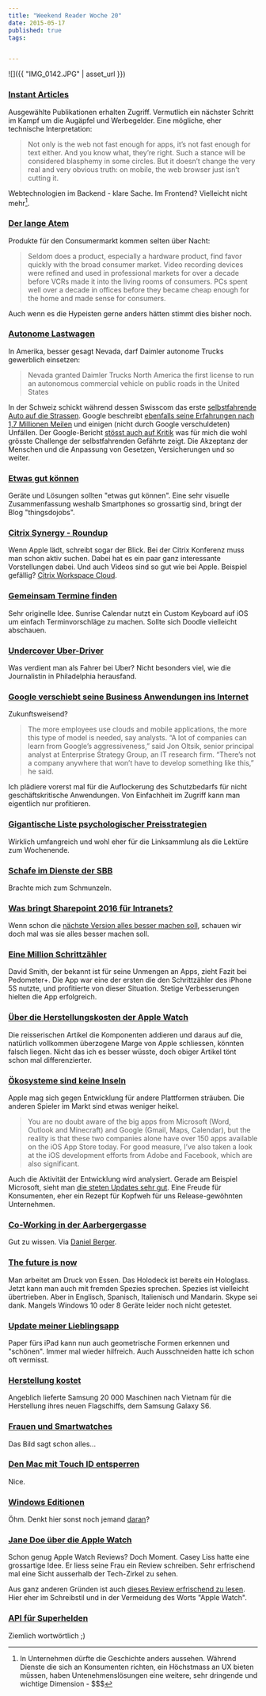 ```yaml
---
title: "Weekend Reader Woche 20"
date: 2015-05-17
published: true
tags: 


---
```

![]({{ "IMG_0142.JPG" | asset_url }})

### [Instant Articles](http://stadt-bremerhaven.de/facebook-instant-articles-deutschland/)

Ausgewählte Publikationen erhalten Zugriff. Vermutlich ein nächster Schritt im Kampf um die Augäpfel und Werbegelder. 
Eine mögliche, eher technische Interpretation:

>Not only is the web not fast enough for apps, it’s not fast enough for text either.
>And you know what, they’re right.
>Such a stance will be considered blasphemy in some circles. But it doesn’t change the very real and very obvious truth: on mobile, the web browser just isn’t cutting it.

Webtechnologien im Backend - klare Sache. Im Frontend? Vielleicht nicht mehr[^unternehmen]. 

### [Der lange Atem](https://techpinions.com/the-debacle-of-google-glass/40072)

Produkte für den Consumermarkt kommen selten über Nacht:

>Seldom does a product, especially a hardware product, find favor quickly with the broad consumer market. Video recording devices were refined and used in professional markets for over a decade before VCRs made it into the living rooms of consumers. PCs spent well over a decade in offices before they became cheap enough for the home and made sense for consumers. 

Auch wenn es die Hypeisten gerne anders hätten stimmt dies bisher noch. 

### [Autonome Lastwagen](http://www.autoblog.com/2015/05/09/weekly-recap-autonomous-trucks-mclaren-f1-chevy-volt-lamborghini-suv/)

In Amerika, besser gesagt Nevada, darf Daimler autonome Trucks gewerblich einsetzen:

>Nevada granted Daimler Trucks North America the first license to run an autonomous commercial vehicle on public roads in the United States 

In der Schweiz schickt während dessen Swisscom das erste [selbstfahrende Auto auf die Strassen](https://www.swisscom.ch/de/about/medien/press-releases/2015/05/20150512-MM-selbstfahrendes-Auto.html). Google beschreibt [ebenfalls seine Erfahrungen nach 1,7 Millionen Meilen](https://medium.com/backchannel/the-view-from-the-front-seat-of-the-google-self-driving-car-46fc9f3e6088) und einigen (nicht durch Google verschuldeten) Unfällen. Der Google-Bericht [stösst auch auf Kritik](http://sixcolors.com/link/2015/05/humans-v-self-driving-cars-v-the-media/) was für mich die wohl grösste Challenge der selbstfahrenden Gefährte zeigt. Die Akzeptanz der Menschen und die Anpassung von Gesetzen, Versicherungen und so weiter. 

### [Etwas gut können](http://thingsdojobs.tumblr.com/?og=1)

Geräte und Lösungen sollten "etwas gut können". Eine sehr visuelle Zusammenfassung weshalb Smartphones so grossartig sind, bringt der Blog "thingsdojobs".

### [Citrix Synergy - Roundup](http://www.brianmadden.com/blogs/brianmadden/archive/2015/05/12/citrix-synergy-2015-opening-keynote-live-blog-starts-at-9-00am-edt.aspx)

Wenn Apple lädt, schreibt sogar der Blick. Bei der Citrix Konferenz muss man schon aktiv suchen. Dabei hat es ein paar ganz interessante Vorstellungen dabei. Und auch Videos sind so gut wie bei Apple. Beispiel gefällig? [Citrix Workspace Cloud](https://youtu.be/rxYAssjhF88). 

### [Gemeinsam Termine finden](http://stadt-bremerhaven.de/sunrise-calendar-meet-termine/)

Sehr originelle Idee. Sunrise Calendar nutzt ein Custom Keyboard auf iOS um einfach Terminvorschläge zu machen. Sollte sich Doodle vielleicht abschauen. 

### [Undercover Uber-Driver](http://citypaper.net/article.php?29500)

Was verdient man als Fahrer bei Uber? Nicht besonders viel, wie die Journalistin in Philadelphia herausfand. 

### [Google verschiebt seine Business Anwendungen ins Internet](http://blogs.wsj.com/cio/2015/05/11/google-moves-its-corporate-applications-to-the-internet/)

Zukunftsweisend? 

>The more employees use clouds and mobile applications, the more this type of model is needed, say analysts. “A lot of companies can learn from Google’s aggressiveness,” said Jon Oltsik, senior principal analyst at Enterprise Strategy Group, an IT research firm. “There’s not a company anywhere that won’t have to develop something like this,” he said.

Ich plädiere vorerst mal für die Auflockerung des Schutzbedarfs für nicht geschäftskritische Anwendungen. Von Einfachheit im Zugriff kann man eigentlich nur profitieren. 

### [Gigantische Liste psychologischer Preisstrategien](http://www.nickkolenda.com/psychological-pricing-strategies/)

Wirklich umfangreich und wohl eher für die Linksammlung als die Lektüre zum Wochenende.

### [Schafe im Dienste der SBB](http://blog.sbb.ch/10-fakten-zu-den-sbb-schafen/2015/05/11/)

Brachte mich zum Schmunzeln. 

### [Was bringt Sharepoint 2016 für Intranets?](http://www.clearbox.co.uk/sharepoint-2016-whats-new-for-intranets/)

Wenn schon die [nächste Version alles besser machen soll](http://www.fime.ch/article/reiter-der-itkalypse.html), schauen wir doch mal was sie alles besser machen soll. 

### [Eine Million Schrittzähler](http://david-smith.org/blog/2015/05/11/hitting-one-million)

David Smith, der bekannt ist für seine Unmengen an Apps, zieht Fazit bei Pedometer+. Die App war eine der ersten die den Schrittzähler des iPhone 5S nutzte, und profitierte von dieser Situation. Stetige Verbesserungen hielten die App erfolgreich. 

### [Über die Herstellungskosten der Apple Watch](http://mobileforward.net/2015/05/08/apple-watch-costs-more/)

Die reisserischen Artikel die Komponenten addieren und daraus auf die, natürlich vollkommen überzogene Marge von Apple schliessen, könnten falsch liegen. Nicht das ich es besser wüsste, doch obiger Artikel tönt schon mal differenzierter. 

### [Ökosysteme sind keine Inseln](http://www.macstories.net/stories/no-ecosystem-is-an-island-google-microsoft-facebook-adobes-ios-apps/)

Apple mag sich gegen Entwicklung für andere Plattformen sträuben. Die anderen Spieler im Markt sind etwas weniger heikel.

>You are no doubt aware of the big apps from Microsoft (Word, Outlook and Minecraft) and Google (Gmail, Maps, Calendar), but the reality is that these two companies alone have over 150 apps available on the iOS App Store today. For good measure, I’ve also taken a look at the iOS development efforts from Adobe and Facebook, which are also significant.

Auch die Aktivität der Entwicklung wird analysiert. Gerade am Beispiel Microsoft, sieht man [die steten Updates sehr gut](http://stadt-bremerhaven.de/microsoft-onenote-updates-mac/). Eine Freude für Konsumenten, eher ein Rezept für Kopfweh für uns Release-gewöhnten Unternehmen. 

### [Co-Working in der Aarbergergasse](http://www.popupcoworking.ch/blog/aarbergergasse-es-geht-los/)

Gut zu wissen. Via [Daniel Berger](https://twitter.com/dberatung). 

### [The future is now](http://www.theverge.com/2015/5/12/8590859/skype-translator-available-to-download-english-spanish-italian-madarin)

Man arbeitet am Druck von Essen. Das Holodeck ist bereits ein Hologlass. Jetzt kann man auch mit fremden Spezies sprechen. Spezies ist vielleicht übertrieben. Aber in Englisch, Spanisch, Italienisch und Mandarin. Skype sei dank. Mangels Windows 10 oder 8 Geräte leider noch nicht getestet. 

### [Update meiner Lieblingsapp](http://www.theverge.com/2015/5/12/8586909/paper-think-kit-53-pencil)

Paper fürs iPad kann nun auch geometrische Formen erkennen und "schönen". Immer mal wieder hilfreich. Auch Ausschneiden hatte ich schon oft vermisst. 

### [Herstellung kostet](http://www.theverge.com/2015/5/12/8590405/samsung-galaxy-s6-metal-sales)

Angeblich lieferte Samsung 20 000 Maschinen nach Vietnam für die Herstellung ihres neuen Flagschiffs, dem Samsung Galaxy S6. 

### [Frauen und Smartwatches](http://www.imore.com/i-tried-latest-android-wear-watches-and-they-still-suck-women)

Das Bild sagt schon alles... 

### [Den Mac mit Touch ID entsperren](http://onethingwell.org/post/118786762259/macid)

Nice.

### [Windows Editionen](http://stadt-bremerhaven.de/microsoft-gibt-verschiedene-windows-10-editionen-bekannt/)

Öhm. Denkt hier sonst noch jemand [daran](http://www.joyoftech.com/joyoftech/joyarchives/915.html)?

### [Jane Doe über die Apple Watch](http://www.caseyliss.com/2015/5/14/erin-on-apple-watch)

Schon genug Apple Watch Reviews? Doch Moment. Casey Liss hatte eine grossartige Idee. Er liess seine Frau ein Review schreiben. Sehr erfrischend mal eine Sicht ausserhalb der Tech-Zirkel zu sehen. 

Aus ganz anderen Gründen ist auch [dieses Review erfrischend zu lesen](https://medium.com/message/upon-this-wrist-97cfc33c443c). Hier eher im Schreibstil und in der Vermeidung des Worts "Apple Watch". 

### [API für Superhelden](http://thenextweb.com/dd/2015/05/07/marvel-has-an-awesome-api-so-you-can-build-apps-based-on-its-comics-and-stories/)

Ziemlich wortwörtlich ;)

[^unternehmen]: In Unternehmen dürfte die Geschichte anders aussehen. Während Dienste die sich an Konsumenten richten, ein Höchstmass an UX bieten müssen, haben Untenehmenslösungen eine weitere, sehr dringende und wichtige Dimension - $$$